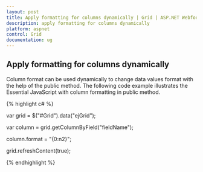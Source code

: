 ```yaml
---
layout: post
title: Apply formatting for columns dynamically | Grid | ASP.NET Webforms | Syncfusion
description: apply formatting for columns dynamically
platform: aspnet
control: Grid
documentation: ug
---
```


## Apply formatting for columns dynamically

Column format can be used dynamically to change data values format with the help of the public method. The following code example illustrates the Essential JavaScript with column formatting in public method.

{% highlight c# %}

var grid = $("#Grid").data("ejGrid");

var column = grid.getColumnByField("fieldName");

column.format = "{0:n2}";

grid.refreshContent(true);

 {% endhighlight %}

